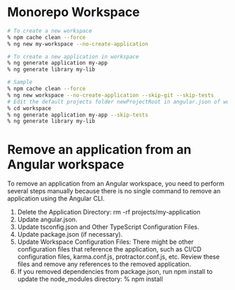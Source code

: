 # Monorepo Workspace

```zsh
# To create a new workspace
% npm cache clean --force 
% ng new my-workspace --no-create-application

# To create a new application in workspace
% ng generate application my-app 
% ng generate library my-lib 

# Sample 
% npm cache clean --force 
% ng new workspace --no-create-application --skip-git --skip-tests 
# Edit the default projects folder newProjectRoot in angular.json of workspace if you like 
% cd workspace 
% ng generate application my-app --skip-tests 
% ng generate library my-lib 
```

# Remove an application from an Angular workspace 
To remove an application from an Angular workspace, you need to perform several steps manually because there is no single command to remove an application using the Angular CLI. 
1. Delete the Application Directory: rm -rf projects/my-application 
2. Update angular.json. 
3. Update tsconfig.json and Other TypeScript Configuration Files. 
4. Update package.json (if necessary).
5. Update Workspace Configuration Files: There might be other configuration files that reference the application, such as CI/CD configuration files, karma.conf.js, protractor.conf.js, etc. Review these files and remove any references to the removed application. 
6. If you removed dependencies from package.json, run npm install to update the node_modules directory: % npm install 